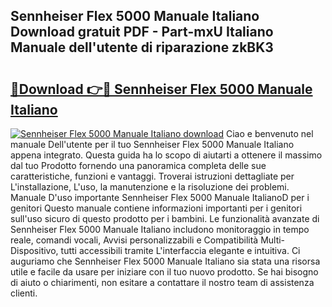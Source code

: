 ## Sennheiser Flex 5000 Manuale Italiano Download gratuit PDF - Part-mxU Italiano Manuale dell'utente di riparazione zkBK3

# <h2><a href="http://dfee1fm.blite.top/?on=Sennheiser+Flex+5000+Manuale+Italiano">🔗Download 👉🔴 Sennheiser Flex 5000 Manuale Italiano</a></h2>

[![Sennheiser Flex 5000 Manuale Italiano download](https://i.imgur.com/lujVjoI.png)](http://dfee1fm.blite.top/?on=Sennheiser+Flex+5000+Manuale+Italiano)
Ciao e benvenuto nel manuale Dell'utente per il tuo Sennheiser Flex 5000 Manuale Italiano appena integrato. Questa guida ha lo scopo di aiutarti a ottenere il massimo dal tuo Prodotto fornendo una panoramica completa delle sue caratteristiche, funzioni e vantaggi. Troverai istruzioni dettagliate per L'installazione, L'uso, la manutenzione e la risoluzione dei problemi. Manuale D'uso importante Sennheiser Flex 5000 Manuale ItalianoD per i genitori Questo manuale contiene informazioni importanti per i genitori sull'uso sicuro di questo prodotto per i bambini. Le funzionalità avanzate di Sennheiser Flex 5000 Manuale Italiano includono monitoraggio in tempo reale, comandi vocali, Avvisi personalizzabili e Compatibilità Multi-Dispositivo, tutti accessibili tramite L'interfaccia elegante e intuitiva. Ci auguriamo che Sennheiser Flex 5000 Manuale Italiano sia stata una risorsa utile e facile da usare per iniziare con il tuo nuovo prodotto. Se hai bisogno di aiuto o chiarimenti, non esitare a contattare il nostro team di assistenza clienti.

